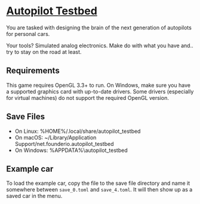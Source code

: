 # [Autopilot Testbed](https://founderio.itch.io/autopilot-testbed)

You are tasked with designing the brain of the next generation of autopilots for personal cars.

Your tools? Simulated analog electronics. Make do with what you have and.. try to stay on the road at least.

## Requirements
This game requires OpenGL 3.3+ to run.
On Windows, make sure you have a supported graphics card with up-to-date drivers. Some drivers (especially for virtual machines) do not support the required OpenGL version.

## Save Files
* On Linux: %HOME%/.local/share/autopilot_testbed
* On macOS: ~/Library/Application Support/net.founderio.autopilot_testbed
* On Windows: %APPDATA%\autopilot_testbed

## Example car
To load the example car, copy the file to the save file directory and name it somewhere between `save_0.toml` and `save_4.toml`.
It will then show up as a saved car in the menu.
